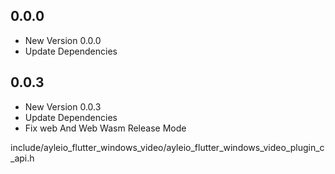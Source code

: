## 0.0.0

- New Version 0.0.0
- Update Dependencies
  
## 0.0.3

- New Version 0.0.3
- Update Dependencies
- Fix web And Web Wasm Release Mode 

<!--  -->

include/ayleio_flutter_windows_video/ayleio_flutter_windows_video_plugin_c_api.h